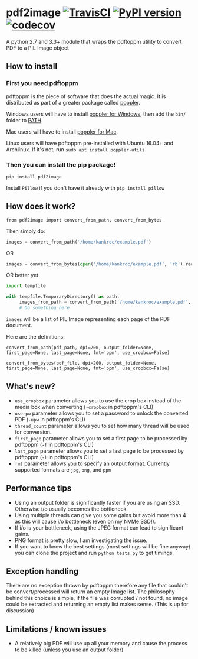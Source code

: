 # pdf2image [![TravisCI](https://travis-ci.org/Belval/pdf2image.svg?branch=master)](https://travis-ci.org/Belval/pdf2image) [![PyPI version](https://badge.fury.io/py/pdf2image.svg)](https://badge.fury.io/py/pdf2image) [![codecov](https://codecov.io/gh/Belval/pdf2image/branch/master/graph/badge.svg)](https://codecov.io/gh/Belval/pdf2image)
A python 2.7 and 3.3+ module that wraps the pdftoppm utility to convert PDF to a PIL Image object

## How to install

### First you need pdftoppm

pdftoppm is the piece of software that does the actual magic. It is distributed as part of a greater package called [poppler](https://poppler.freedesktop.org/).

Windows users will have to install [poppler for Windows](http://blog.alivate.com.au/poppler-windows/), then add the `bin/` folder to [PATH](https://www.architectryan.com/2018/03/17/add-to-the-path-on-windows-10/).

Mac users will have to install [poppler for Mac](http://macappstore.org/poppler/).

Linux users will have pdftoppm pre-installed with Ubuntu 16.04+ and Archlinux. If it's not, run `sudo apt install poppler-utils`

### Then you can install the pip package!

`pip install pdf2image`

Install `Pillow` if you don't have it already with `pip install pillow`

## How does it work?

`from pdf2image import convert_from_path, convert_from_bytes`

Then simply do:

``` py
images = convert_from_path('/home/kankroc/example.pdf')
```

OR

``` py
images = convert_from_bytes(open('/home/kankroc/example.pdf', 'rb').read())
```

OR better yet

``` py
import tempfile

with tempfile.TemporaryDirectory() as path:
     images_from_path = convert_from_path('/home/kankroc/example.pdf', output_folder=path)
     # Do something here
```

`images` will be a list of PIL Image representing each page of the PDF document.

Here are the definitions:

`convert_from_path(pdf_path, dpi=200, output_folder=None, first_page=None, last_page=None, fmt='ppm', use_cropbox=False)`

`convert_from_bytes(pdf_file, dpi=200, output_folder=None, first_page=None, last_page=None, fmt='ppm', use_cropbox=False)`

## What's new?
- `use_cropbox` parameter allows you to use the crop box instead of the media box when converting (`-cropbox` in pdftoppm's CLI)
- `userpw` parameter allows you to set a password to unlock the converted PDF (`-upw` in pdftoppm's CLI)
- `thread_count` parameter allows you to set how many thread will be used for conversion.
- `first_page` parameter allows you to set a first page to be processed by pdftoppm (`-f` in pdftoppm's CLI)
- `last_page` parameter allows you to set a last page to be processed by pdftoppm (`-l` in pdftoppm's CLI)
- `fmt` parameter allows you to specify an output format. Currently supported formats are `jpg`, `png`, and `ppm`

## Performance tips

- Using an output folder is significantly faster if you are using an SSD. Otherwise i/o usually becomes the bottleneck.
- Using multiple threads can give you some gains but avoid more than 4 as this will cause i/o bottleneck (even on my NVMe SSD!).
- If i/o is your bottleneck, using the JPEG format can lead to significant gains.
- PNG format is pretty slow, I am investigating the issue.
- If you want to know the best settings (most settings will be fine anyway) you can clone the project and run `python tests.py` to get timings.

## Exception handling

There are no exception thrown by pdftoppm therefore any file that couldn't be convert/processed will return an empty Image list. The philosophy behind this choice is simple, if the file was corrupted / not found, no image could be extracted and returning an empty list makes sense. (This is up for discussion)

## Limitations / known issues

- A relatively big PDF will use up all your memory and cause the process to be killed (unless you use an output folder)

